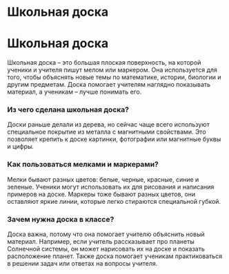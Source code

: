 # Школьная доска

# Школьная доска

Школьная доска – это большая плоская поверхность, на которой ученики и учителя пишут мелом или маркером. Она используется для того, чтобы объяснять новые темы по математике, истории, биологии и другим предметам. Доска помогает учителям наглядно показывать материал, а ученикам – лучше понимать его.

### Из чего сделана школьная доска?

Доски раньше делали из дерева, но сейчас чаще всего используют специальное покрытие из металла с магнитными свойствами. Это позволяет крепить к доске картинки, фотографии или магнитные буквы и цифры.

### Как пользоваться мелками и маркерами?

Мелки бывают разных цветов: белые, черные, красные, синие и зеленые. Ученики могут использовать их для рисования и написания примеров на доске. Маркеры тоже бывают разных цветов, они оставляют яркие линии, которые легко стираются специальной губкой.

### Зачем нужна доска в классе?

Доска важна, потому что она помогает учителю объяснить новый материал. Например, если учитель рассказывает про планеты Солнечной системы, он может нарисовать их на доске и показать расположение планет. Также доска помогает ученикам практиковаться в решении задач или ответах на вопросы учителя.